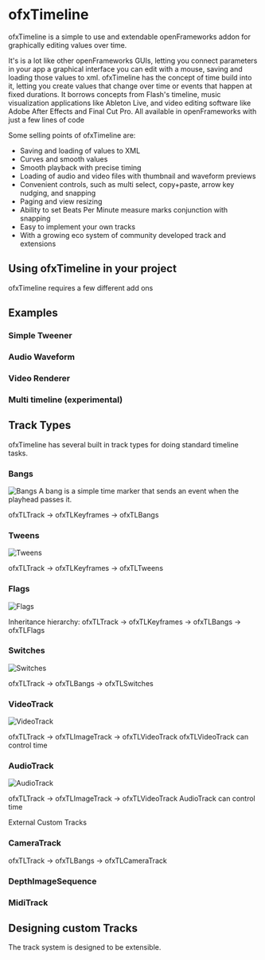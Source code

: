 # ofxTimeline #
ofxTimeline is a simple to use and extendable openFrameworks addon for graphically editing values over time.

It's is a lot like other openFrameworks GUIs, letting you connect parameters in your app a graphical interface you can edit with a mouse, saving and loading those values to xml. ofxTimeline has the concept of time build into it, letting you create values that change over time or events that happen at fixed durations. It borrows concepts from Flash's timeline, music visualization applications like Ableton Live, and video editing software like Adobe After Effects and Final Cut Pro. All available in openFrameworks with just a few lines of code

Some selling points of ofxTimeline are:

- Saving and loading of values to XML
- Curves and smooth values
- Smooth playback with precise timing
- Loading of audio and video files with thumbnail and waveform previews
- Convenient controls, such as multi select, copy+paste, arrow key nudging, and snapping
- Paging and view resizing
- Ability to set Beats Per Minute measure marks conjunction with snapping
- Easy to implement your own tracks
- With a growing eco system of community developed track and extensions

## Using ofxTimeline in your project ##
ofxTimeline requires a few different add ons


## Examples ##

### Simple Tweener ###

### Audio Waveform ###

### Video Renderer ###

### Multi timeline (experimental) ###

## Track Types ##

ofxTimeline has several built in track types for doing standard timeline tasks. 

### Bangs ###
![Bangs](http://www.jamesgeorge.org/images/ofxtimeline/github/BangTrack.png)
A bang is a simple time marker that sends an event when the playhead passes it.

ofxTLTrack -> ofxTLKeyframes -> ofxTLBangs

### Tweens ###
![Tweens](http://www.jamesgeorge.org/images/ofxtimeline/github/TweenTrack.png)


ofxTLTrack -> ofxTLKeyframes -> ofxTLTweens

### Flags ###
![Flags](http://www.jamesgeorge.org/images/ofxtimeline/github/FlagTrack.png)

Inheritance  hierarchy:
ofxTLTrack -> ofxTLKeyframes -> ofxTLBangs -> ofxTLFlags

### Switches ###
![Switches](http://www.jamesgeorge.org/images/ofxtimeline/github/SwitchTrack.png)

ofxTLTrack -> ofxTLBangs -> ofxTLSwitches

### VideoTrack ###
![VideoTrack](http://www.jamesgeorge.org/images/ofxtimeline/github/VideoTrack.png)

ofxTLTrack -> ofxTLImageTrack -> ofxTLVideoTrack
ofxTLVideoTrack can control time

### AudioTrack ###
![AudioTrack](http://www.jamesgeorge.org/images/ofxtimeline/github/AudioTrack.png)

ofxTLTrack -> ofxTLImageTrack -> ofxTLVideoTrack
AudioTrack can control time

External Custom Tracks
### CameraTrack ###

ofxTLTrack -> ofxTLBangs -> ofxTLCameraTrack

### DepthImageSequence ###

### MidiTrack ###


## Designing custom Tracks ##

The track system is designed to be extensible. 




